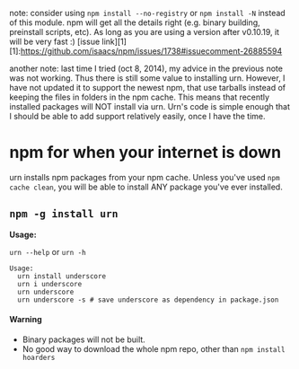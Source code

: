 note: consider using `npm install --no-registry` or `npm install -N` instead of
this module. npm will get all the details right (e.g. binary building,
preinstall scripts, etc). As long as you are using a version after v0.10.19, it
will be very fast :) [issue link][1]
[1]:https://github.com/isaacs/npm/issues/1738#issuecomment-26885594

another note: last time I tried (oct 8, 2014), my advice in the previous note
was not working. Thus there is still some value to installing urn. However, I
have not updated it to support the newest npm, that use tarballs instead of
keeping the files in folders in the npm cache. This means that recently
installed packages will NOT install via urn. Urn's code is simple enough that I
should be able to add support relatively easily, once I have the time.

# npm for when your internet is down

urn installs npm packages from your npm cache. Unless you've used
`npm cache clean`, you will be able to install ANY package you've ever installed.

## `npm -g install urn`

**Usage:**

`urn --help` or `urn -h`

```
Usage:
  urn install underscore
  urn i underscore
  urn underscore
  urn underscore -s # save underscore as dependency in package.json
```

#### Warning
- Binary packages will not be built.
- No good way to download the whole npm repo, other than `npm install hoarders`
